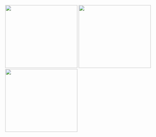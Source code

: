 <img src="https://files.catbox.moe/6n8ywl.webp" width="230" height="200"> <img src="https://files.catbox.moe/aihere.gif" width="230" height="200"> <img src="https://files.catbox.moe/bstm7m.gif" width="230" height="200">
